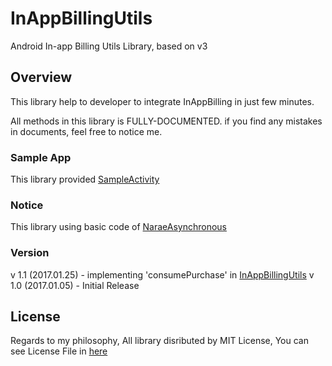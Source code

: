 # InAppBillingUtils
Android In-app Billing Utils Library, based on v3

## Overview
This library help to developer to integrate InAppBilling in just few minutes.

All methods in this library is FULLY-DOCUMENTED. if you find any mistakes in documents, feel free to notice me.

### Sample App
This library provided [SampleActivity](https://github.com/PyxisDev/InAppBillingUtils/blob/master/sample/src/main/java/com/github/windsekirun/inappbillingutilssample/MainActivity.java)

### Notice
This library using basic code of [NaraeAsynchronous](https://github.com/PyxisDev/InAppBillingUtils) 

### Version
v 1.1 (2017.01.25) - implementing 'consumePurchase' in [InAppBillingUtils](https://github.com/PyxisDev/InAppBillingUtils/blob/master/library/src/main/java/com/github/windsekirun/inappbillingtest/InAppBillingUtils.java)
v 1.0 (2017.01.05) - Initial Release

## License
Regards to my philosophy, All library disributed by MIT License, You can see License File in [here](https://github.com/PyxisDev/pyxisdev.github.io/blob/master/LICENSE)
